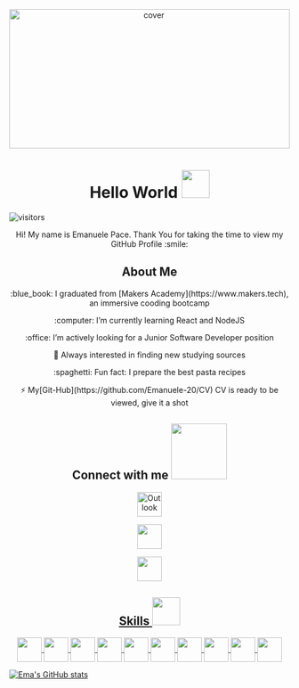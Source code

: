 

<div align="center">
<img width="100%" height = "250px" src="https://cdn.pixabay.com/photo/2018/01/14/23/12/nature-3082832_1280.jpg" alt="cover" />
</div>

<h1 align='center'> Hello World <img src = "https://raw.githubusercontent.com/MartinHeinz/MartinHeinz/master/wave.gif" width = 50px> </h1>
<p align='center'>

![visitors](https://visitor-badge.glitch.me/badge?page_id=https://github.com/Emanuele-20.https://github.com/Emanuele-20)

</p>
<div align='center' size='50px'> Hi! My name is Emanuele Pace. Thank You for taking the time to view my GitHub Profile :smile: 

<h2> About Me </h2>

<p/>:blue_book: I graduated from [Makers Academy](https://www.makers.tech), an immersive cooding bootcamp
<p/>:computer: I’m currently learning React and NodeJS
<p/>:office: I’m actively looking for a Junior Software Developer position
<p/>🤔 Always interested in finding new studying sources
<p/>:spaghetti: Fun fact: I prepare the best pasta recipes
<p/> ⚡ My[Git-Hub](https://github.com/Emanuele-20/CV) CV is ready to be viewed, give it a shot

<h2 align='center'> Connect with me <img src='https://raw.githubusercontent.com/ShahriarShafin/ShahriarShafin/main/Assets/handshake.gif' width="100px"> </h2>

<p align = 'center'>
  
<a href ='mailto:emanuele.10@outlook.com'> <img alt="Outlook" width="44px" src="https://upload.wikimedia.org/wikipedia/commons/4/48/Outlook.com_icon.svg"/>

<a href = 'https://www.linkedin.com/in/https://www.linkedin.com/in/emanuele-pace10/'> <img width = '44px'  src="https://raw.githubusercontent.com/rahulbanerjee26/githubAboutMeGenerator/main/icons/linked-in-alt.svg"/>

<a href = 'https://www.github.com/https://github.com/Emanuele-20'> <img width = '44px' src="https://raw.githubusercontent.com/rahulbanerjee26/githubAboutMeGenerator/main/icons/github.svg"/>


</p>


</div>

<h2 align='center'> Skills <img src = "https://media2.giphy.com/media/QssGEmpkyEOhBCb7e1/giphy.gif?cid=ecf05e47a0n3gi1bfqntqmob8g9aid1oyj2wr3ds3mg700bl&rid=giphy.gif" width = 50px> </h2>
<p align = 'center'>
<img width ='44px' align='center' src ='https://raw.githubusercontent.com/rahulbanerjee26/githubAboutMeGenerator/main/icons/html.svg'>
<img width ='44px' align='center' src ='https://raw.githubusercontent.com/rahulbanerjee26/githubAboutMeGenerator/main/icons/css.svg'>
<img width ='44px' align='center' src ='https://raw.githubusercontent.com/rahulbanerjee26/githubAboutMeGenerator/main/icons/javascript.svg'>
<img width ='44px' align='center' src ='https://raw.githubusercontent.com/rahulbanerjee26/githubAboutMeGenerator/main/icons/nodejs.svg'>
<img width ='44px' align='center' src ='https://raw.githubusercontent.com/rahulbanerjee26/githubAboutMeGenerator/main/icons/reactjs.svg'>
<img width ='44px' align='center' src ='https://raw.githubusercontent.com/rahulbanerjee26/githubAboutMeGenerator/main/icons/ruby.svg'>
<img width ='44px' align='center' src ='https://raw.githubusercontent.com/rahulbanerjee26/githubAboutMeGenerator/main/icons/jasmine.svg'>
<img width ='44px' align='center' src ='https://raw.githubusercontent.com/rahulbanerjee26/githubAboutMeGenerator/main/icons/jest.svg'>
<img width ='44px' align='center' src ='https://raw.githubusercontent.com/rahulbanerjee26/githubAboutMeGenerator/main/icons/git.svg'>
<img width ='44px' align='center' src ='https://raw.githubusercontent.com/rahulbanerjee26/githubAboutMeGenerator/main/icons/github.svg'>
<br>
</p>





[![Ema's GitHub stats](https://github-readme-stats.vercel.app/api?username=Emanuele-20)](https://github.com/anuraghazra/github-readme-stats)

